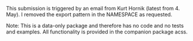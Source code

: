 This submission is triggered by an email from Kurt Hornik (latest from 4. May). I removed the export pattern in the NAMESPACE as requested.

Note: This is a data-only package and therefore has no code and no tests and examples. All functionality is provided in the companion package acss.
